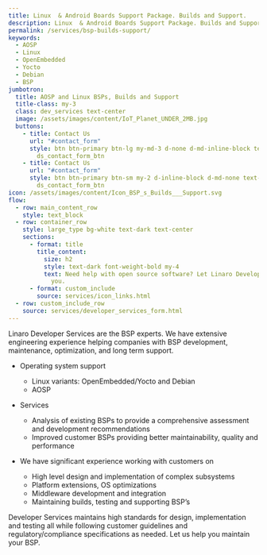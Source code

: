 ```yaml
---
title: Linux  & Android Boards Support Package. Builds and Support.
description: Linux  & Android Boards Support Package. Builds and Support
permalink: /services/bsp-builds-support/
keywords:
  - AOSP
  - Linux
  - OpenEmbedded
  - Yocto
  - Debian
  - BSP
jumbotron:
  title: AOSP and Linux BSPs, Builds and Support
  title-class: my-3
  class: dev_services text-center
  image: /assets/images/content/IoT_Planet_UNDER_2MB.jpg
  buttons:
    - title: Contact Us
      url: "#contact_form"
      style: btn btn-primary btn-lg my-md-3 d-none d-md-inline-block text-uppercase
        ds_contact_form_btn
    - title: Contact Us
      url: "#contact_form"
      style: btn btn-primary btn-sm my-2 d-inline-block d-md-none text-uppercase
        ds_contact_form_btn
icon: /assets/images/content/Icon_BSP_s_Builds___Support.svg
flow:
  - row: main_content_row
    style: text_block
  - row: container_row
    style: large_type bg-white text-dark text-center
    sections:
      - format: title
        title_content:
          size: h2
          style: text-dark font-weight-bold my-4
          text: Need help with open source software? Let Linaro Developer Services help
            you.
      - format: custom_include
        source: services/icon_links.html
  - row: custom_include_row
    source: services/developer_services_form.html
---
```

Linaro Developer Services are the BSP experts. We have extensive engineering experience helping companies with BSP development, maintenance, optimization, and long term support.

- Operating system support
    - Linux variants: OpenEmbedded/Yocto and Debian
    - AOSP

- Services
    - Analysis of existing BSPs to provide a comprehensive assessment and development recommendations
    - Improved customer BSPs providing better maintainability, quality and performance

- We have significant experience working with customers on
    - High level design and implementation of complex subsystems
    - Platform extensions, OS optimizations
    - Middleware development and integration
    - Maintaining builds, testing and supporting BSP’s

Developer Services maintains high standards for design, implementation and testing all while following customer guidelines and regulatory/compliance specifications as needed.  Let us help you maintain your BSP.
